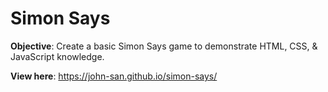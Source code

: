 # Simon Says

**Objective**: Create a basic Simon Says game to demonstrate HTML, CSS, & JavaScript knowledge.

**View here**: https://john-san.github.io/simon-says/
